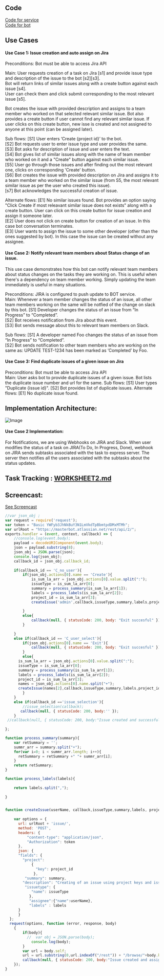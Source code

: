 
## Code
[Code for service](https://github.ncsu.edu/sbiswas4/CSC510_Fall17_Project/tree/master/service) </br>
[Code for bot](https://github.ncsu.edu/sbiswas4/CSC510_Fall17_Project/blob/master/Bot/bot.js)</br>

## Use Cases
#### Use Case 1: Issue creation and auto assign on Jira

Preconditions: Bot must be able to access Jira API</br>

Main: User requests creation of a task on Jira [s1] and provide issue type and description of the issue to the bot [s2][s3]. </br> 
Bot will return links of similar issues along with a create button against each issue [s4]. </br>
User can check them and click submit corresponding to the most relevant issue [s5]. </br>

Bot creates the issue with provided description and assigns to a team member who worked on that selected relevant similar issue. Bot also provides a create button if user cannot find any relevant similar issue. If user clicks on this create button, new isse is created and not assigned to anyone at this point (can be assigned later). </br>

Sub flows: [S1] User enters ‘Create {project id}’ to the bot. </br>
           [S2] Bot requests user to enter issue type and user provides the same. </br>
           [S3] Bot asks for description of issue and user enters the text. </br>
           [S4] Bot gives list of similar issues along with the name of team member who worked on it and a "Create" button against each similar issue. </br>
           [S5] User go through those issues and after finding out the most relevant one, clicks on corresponding 'Create' button. </br>
           [S6] Bot creates the issue with provided description on Jira and assigns it to a team member who worked on the similar issue (from S5, the most relevant similar issue as per the user who created this issue). </br>
           [s7] Bot acknowledges the successful creation of issue. </br>

Alternate flows: [E1] No similar issues found. Bot provides an option saying "Click Create if most releavant similar issue does not exists" along with a create button. User can click on this create button for issue creation and assign it someone later. </br>
[E2] User does not click on create button for creation of an issue. In this case bot conversation terminates. </br>
[E3] User wants to assign the issue to some other developer (other than the ones suggested by bot). In this case the issue can be created without any assignee. 

#### Use Case 2: Notify relevant team members about Status change of an issue.
This use case demonstrates how this bot can notify relevant team members about status changes on the tasks they are working on. This is useful when there's a dependency on team member working. Simply updating the team immediately is useful in many situations. </br>

Preconditions: JIRA is configured to push update to BOT service. </br>
Main: Whenever a team member changes the status of an issue, all other team members working on the same will be notfied of the change on slack by this bot. [S1] Developer changes the status of an issue from “In Progress” to “Completed”. </br>
                   [S2] Bot receives notification from Jira about this event. </br>
                   [S3] Bot sends message about this to relevant team members on Slack. </br>

Sub flows: [S1] A developer named Foo changes the status of an issue from “In Progress” to “Completed”. </br>
           [S2] Bot sends notification to other team members who are working on the same as: UPDATE TEST-1234 has been marked as ‘Completed’ by Foo. </br>

#### Use Case 3: Find duplicate issues of a given issue on Jira
Preconditions: Bot must be able to access Jira API </br>
Main: User asks bot to provide duplicate issues of a given issue. Bot lists the duplicate issue number and url for the same.
Sub flows: [S1] User types "Duplicate {issue id}". 
            [S2] Bot provides list of duplicate issues.
Alternate flows: [E1] No duplicate issue found. </br>

## Implementation Architecture: 
![Image](https://github.ncsu.edu/sbiswas4/CSC510_Fall17_Project/blob/master/Images/Arch.png)       
           
#### Use Case 2 Implementation:  
For Notifications, we are using Webhooks on JIRA and Slack. When user modifies the status of a task on JIRA(To Do, In Progress, Done), webhook on JIRA sends subtasks associated with the task to express server. The server then notifies all the users associated with the subtasks about the status updates.        
           
## Task Tracking : [WORKSHEET2.md](https://github.ncsu.edu/sbiswas4/CSC510_Fall17_Project/blob/master/service/WORKSHEET.md)<br>

## Screencast:
[See Screencast](URL)<br>

```javascript
//var json_obj ;
var request = require('request');
var token = "Basic YWFyb3JhNkBuY3N1LmVkdTpBbmtpdDMxMTMh";
var urlRoot = "https://masterbot.atlassian.net/rest/api/2/";
exports.handler = (event, context, callback) => {
    //console.log(event.body);
    payload = decodeURIComponent(event.body);
    json = payload.substring(8);
    json_obj = JSON.parse(json);
    console.log(json_obj);
    callback_id = json_obj.callback_id;
    
    if(callback_id == 'C_no_user'){
        if(json_obj.actions[0].name == 'Create'){
            is_sum_la_arr = json_obj.actions[0].value.split(":");
            issueType = is_sum_la_arr[0];
            summary = process_summary(is_sum_la_arr[1]);
            labels = process_labels(is_sum_la_arr[2]);
            project_id = is_sum_la_arr[3];
            createIssue('admin',callback,issueType,summary,labels,project_id );
            
        }
        else{
            callback(null, { statusCode: 200, body: "Exit succesful" });
        }
        
    }
    else if(callback_id == 'C_user_select'){
        if(json_obj.actions[0].name == 'Exit'){
            callback(null, { statusCode: 200, body: "Exit succesful" });
        }
        else{
      is_sum_la_arr = json_obj.actions[0].value.split(":");
      issueType = is_sum_la_arr[0];
      summary = process_summary(is_sum_la_arr[1]);
      labels = process_labels(is_sum_la_arr[2]);
      project_id = is_sum_la_arr[3];
      names = json_obj.actions[0].name.split("+");
      createIssue(names[2],callback,issueType,summary,labels,project_id );
        }
    }
    else if(callback_id =='issue_selection'){
        //issue_selection(callback);
       callback(null, { statusCode: 200, body:'' }); 
    }
 //callback(null, { statusCode: 200, body:"Issue created and successfully assigned to : " + names[2] });
    
};

function process_summary(summary){
    var retSummary = '';
    summr_arr = summary.split("+");
    for(var i=0; i < summr_arr.length; i++){
      retSummary = retSummary +" "+ summr_arr[i];   
    }
    return retSummary;
}

function process_labels(labels){
    
    return labels.split(",");
    
}


function createIssue(userName, callback,issueType,summary,labels, project_id){
    
    var options = {
      url: urlRoot + 'issue/',
      method: 'POST',
      headers: {
          "content-type": "application/json",
          "Authorization": token
      },
      json: {
      "fields": {
        "project":
            {
              "key": project_id
             },
         "summary": summary,
        "description": "Creating of an issue using project keys and issue type names using the REST API",
         "issuetype": {
            "name": issueType
           },
           "assignee":{"name":userName},
           "labels" : labels
      }
      }
  };
  request(options, function (error, response, body)
    {
        if(body){
          //  var obj = JSON.parse(body);
            console.log(body);
        }
        var url = body.self;
        url = url.substring(0,url.indexOf("/rest")) + "/browse/"+body.key;
        callback(null, { statusCode: 200, body:"Issue created and assigned to: " + userName+". Link: "+ url});
    });
}

```


